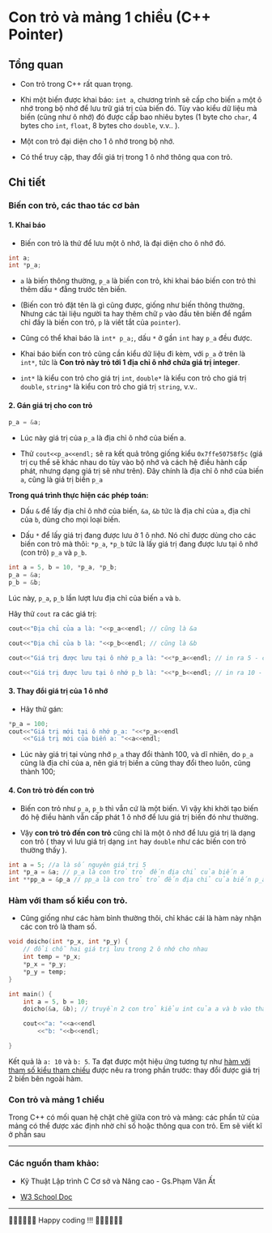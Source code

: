  

Con trỏ và mảng 1 chiều (C++ Pointer)
==========================

Tổng quan
---------

- Con trỏ trong C++ rất quan trọng.

- Khi một biến được khai báo: `int a`, chương trình sẽ cấp cho biến `a` một ô nhớ trong bộ nhớ để lưu trữ giá trị của biến đó. Tùy vào kiểu dữ liệu mà biến (cũng như ô nhớ) đó được cấp bao nhiêu bytes (1 byte cho `char`, 4 bytes cho `int`, `float`, 8 bytes cho `double`, v.v.. ).

- Một con trỏ đại diện cho 1 ô nhớ trong bộ nhớ.

- Có thể truy cập, thay đổi giá trị trong 1 ô nhớ thông qua con trỏ.

Chi tiết
---------

### Biến con trỏ, các thao tác cơ bản

#### 1. Khai báo

- Biến con trỏ là thứ để lưu một ô nhớ, là đại diện cho ô nhớ đó.

```cpp
int a;
int *p_a; 
```

- `a` là biến thông thường, `p_a` là biến con trỏ, khi khai báo biến con trỏ thì thêm dấu `*` đằng trước tên biến.



- (Biến con trỏ đặt tên là gì cũng được, giống như biến thông thường. Nhưng các tài liệu người ta hay thêm chữ `p` vào đầu tên biến để ngầm chỉ đấy là biến con trỏ, `p` là viết tắt của `pointer`).

- Cũng có thể khai báo là `int* p_a;`, dấu `*` ở gần `int` hay `p_a` đều được. 


- Khai báo biến con trỏ cũng cần kiểu dữ liệu đi kèm, với `p_a` ở trên là `int*`, tức là **Con trỏ này trỏ tới 1 địa chỉ ô nhớ chứa giá trị integer**.

- `int*` là kiểu con trỏ cho giá trị `int`, `double*` là kiểu con trỏ cho giá trị `double`, `string*` là kiểu con trỏ cho giá trị `string`, v.v..

#### 2. Gán giá trị cho con trỏ

```cpp
p_a = &a;
```
- Lúc này giá trị của `p_a` là địa chỉ ô nhớ của biến a. 

- Thử `cout<<p_a<<endl;` sẽ ra kết quả trông giống kiểu `0x7ffe50758f5c` (giá trị cụ thể sẽ khác nhau do tùy vào bộ nhớ và cách hệ điều hành cấp phát, nhưng dạng giá trị sẽ như trên). Đây chính là địa chỉ ô nhớ của biến `a`, cũng là giá trị biến `p_a`

**Trong quá trình thực hiện các phép toán:** 

- Dấu `&` để lấy địa chỉ ô nhớ của biến, `&a`, `&b` tức là địa chỉ của `a`, địa chỉ của `b`, dùng cho mọi loại biến.

- Dấu `*` để lấy giá trị đang được lưu ở 1 ô nhớ. Nó chỉ được dùng cho các biến con trỏ mà thôi: `*p_a`, `*p_b` tức là lấy giá trị đang được lưu tại ô nhớ (con trỏ) `p_a` và `p_b`.

```cpp
int a = 5, b = 10, *p_a, *p_b; 
p_a = &a;
p_b = &b;
```
Lúc này, `p_a`, `p_b` lần lượt lưu địa chỉ của biến `a` và `b`.

Hãy thử `cout` ra các giá trị:

```cpp
cout<<"Địa chỉ của a là: "<<p_a<<endl; // cũng là &a

cout<<"Địa chỉ của b là: "<<p_b<<endl; // cũng là &b

cout<<"Giá trị được lưu tại ô nhớ p_a là: "<<*p_a<<endl; // in ra 5 - cũng là giá trị của a

cout<<"Giá trị được lưu tại ô nhớ p_b là: "<<*p_b<<endl; // in ra 10 - cũng là giá trị của b
```

#### 3. Thay đổi giá trị của 1 ô nhớ

- Hãy thử gán:
```cpp
*p_a = 100;
cout<<"Giá trị mới tại ô nhớ p_a: "<<*p_a<<endl
    <<"Giá trị mới của biến a: "<<a<<endl;
```

- Lúc này giá trị tại vùng nhớ `p_a` thay đổi thành 100, và dĩ nhiên, do `p_a` cũng là địa chỉ của a, nên giá trị biến a cũng thay đổi theo luôn, cũng thành 100;

#### 4. Con trỏ trỏ đến con trỏ

- Biến con trỏ như `p_a`, `p_b` thì vẫn cứ là một biến. Vì vậy khi khởi tạo biến đó hệ điều hành vẫn cấp phát 1 ô nhớ để lưu giá trị biến đó như thường.

- Vậy **con trỏ trỏ đến con trỏ** cũng chỉ là một ô nhớ để lưu giá trị là dạng con trỏ ( thay vì lưu giá trị dạng `int` hay `double` như các biến con trỏ thường thấy ).

```cpp
int a = 5; //a là số nguyên giá trị 5
int *p_a = &a; // p_a là con trỏ trỏ đến địa chỉ của biến a
int **pp_a = &p_a // pp_a là con trỏ trỏ đến địa chỉ của biến p_a
```

### Hàm với tham số kiểu con trỏ.

- Cũng giống như các hàm bình thường thôi, chỉ khác cái là hàm này nhận các con trỏ là tham số.

```cpp
void doicho(int *p_x, int *p_y) {
    // đổi chỗ hai giá trị lưu trong 2 ô nhớ cho nhau
    int temp = *p_x;
    *p_x = *p_y;
    *p_y = temp;
}

int main() {
    int a = 5, b = 10;
    doicho(&a, &b); // truyền 2 con trỏ kiểu int của a và b vào tham số của hàm.

    cout<<"a: "<<a<<endl
        <<"b: "<<b<<endl;

}
```

Kết quả là `a: 10` và `b: 5`. Ta đạt được một hiệu ứng tương tự như [hàm với tham số kiểu tham chiếu](part2.md) được nêu ra trong phần trước: thay đổi được giá trị 2 biến bên ngoài hàm.

### Con trỏ và mảng 1 chiều

Trong C++ có mối quan hệ chặt chẽ giữa con trỏ và mảng: các phần tử của mảng có thể được xác định nhờ chỉ số hoặc thông qua con trỏ. Em sẽ viết kĩ ở phần sau

* * *
### Các nguồn tham khảo:

- Kỹ Thuật Lập trình C Cơ sở và Nâng cao - Gs.Phạm Văn Ất

- [W3 School Doc](https://www.w3schools.com/cpp/cpp_pointers.asp)

* * *

🧑‍💻🧑‍💻🧑‍💻 Happy coding !!! 🧑‍💻🧑‍💻🧑‍💻
